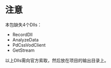 ﻿# 注意

本包缺失4个Dlls：

- RecordDll
- AnalyzeData
- PdCssVodClient
- GetStream

以上Dlls需向官方索取，然后放在项目的输出目录上。